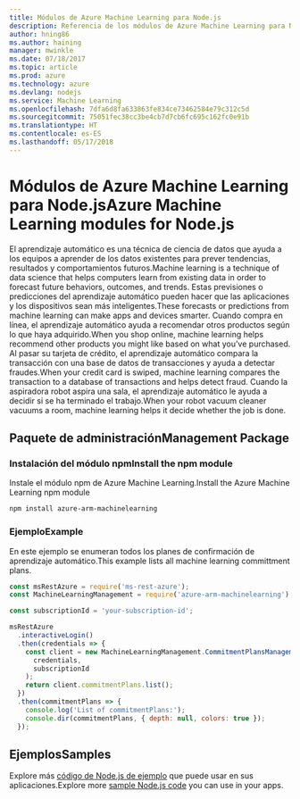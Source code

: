 ```yaml
---
title: Módulos de Azure Machine Learning para Node.js
description: Referencia de los módulos de Azure Machine Learning para Node.js
author: hning86
ms.author: haining
manager: mwinkle
ms.date: 07/18/2017
ms.topic: article
ms.prod: azure
ms.technology: azure
ms.devlang: nodejs
ms.service: Machine Learning
ms.openlocfilehash: 7dfa6d8fa633863fe834ce73462584e79c312c5d
ms.sourcegitcommit: 75051fec38cc3be4cb7d7cb6fc695c162fc0e91b
ms.translationtype: HT
ms.contentlocale: es-ES
ms.lasthandoff: 05/17/2018
---
```

# <a name="azure-machine-learning-modules-for-nodejs"></a><span data-ttu-id="15b6d-103">Módulos de Azure Machine Learning para Node.js</span><span class="sxs-lookup"><span data-stu-id="15b6d-103">Azure Machine Learning modules for Node.js</span></span>

<span data-ttu-id="15b6d-104">El aprendizaje automático es una técnica de ciencia de datos que ayuda a los equipos a aprender de los datos existentes para prever tendencias, resultados y comportamientos futuros.</span><span class="sxs-lookup"><span data-stu-id="15b6d-104">Machine learning is a technique of data science that helps computers learn from existing data in order to forecast future behaviors, outcomes, and trends.</span></span> <span data-ttu-id="15b6d-105">Estas previsiones o predicciones del aprendizaje automático pueden hacer que las aplicaciones y los dispositivos sean más inteligentes.</span><span class="sxs-lookup"><span data-stu-id="15b6d-105">These forecasts or predictions from machine learning can make apps and devices smarter.</span></span> <span data-ttu-id="15b6d-106">Cuando compra en línea, el aprendizaje automático ayuda a recomendar otros productos según lo que haya adquirido.</span><span class="sxs-lookup"><span data-stu-id="15b6d-106">When you shop online, machine learning helps recommend other products you might like based on what you've purchased.</span></span> <span data-ttu-id="15b6d-107">Al pasar su tarjeta de crédito, el aprendizaje automático compara la transacción con una base de datos de transacciones y ayuda a detectar fraudes.</span><span class="sxs-lookup"><span data-stu-id="15b6d-107">When your credit card is swiped, machine learning compares the transaction to a database of transactions and helps detect fraud.</span></span> <span data-ttu-id="15b6d-108">Cuando la aspiradora robot aspira una sala, el aprendizaje automático le ayuda a decidir si se ha terminado el trabajo.</span><span class="sxs-lookup"><span data-stu-id="15b6d-108">When your robot vacuum cleaner vacuums a room, machine learning helps it decide whether the job is done.</span></span>

## <a name="management-package"></a><span data-ttu-id="15b6d-109">Paquete de administración</span><span class="sxs-lookup"><span data-stu-id="15b6d-109">Management Package</span></span>


### <a name="install-the-npm-module"></a><span data-ttu-id="15b6d-110">Instalación del módulo npm</span><span class="sxs-lookup"><span data-stu-id="15b6d-110">Install the npm module</span></span>

<span data-ttu-id="15b6d-111">Instale el módulo npm de Azure Machine Learning.</span><span class="sxs-lookup"><span data-stu-id="15b6d-111">Install the Azure Machine Learning npm module</span></span>

```bash
npm install azure-arm-machinelearning
```

### <a name="example"></a><span data-ttu-id="15b6d-112">Ejemplo</span><span class="sxs-lookup"><span data-stu-id="15b6d-112">Example</span></span>

<span data-ttu-id="15b6d-113">En este ejemplo se enumeran todos los planes de confirmación de aprendizaje automático.</span><span class="sxs-lookup"><span data-stu-id="15b6d-113">This example lists all machine learning committment plans.</span></span>

```javascript
const msRestAzure = require('ms-rest-azure');
const MachineLearningManagement = require('azure-arm-machinelearning');

const subscriptionId = 'your-subscription-id';

msRestAzure
  .interactiveLogin()
  .then(credentials => {
    const client = new MachineLearningManagement.CommitmentPlansManagementClient(
      credentials,
      subscriptionId
    );
    return client.commitmentPlans.list();
  })
  .then(commitmentPlans => {
    console.log('List of commitmentPlans:');
    console.dir(commitmentPlans, { depth: null, colors: true });
  });
```

## <a name="samples"></a><span data-ttu-id="15b6d-114">Ejemplos</span><span class="sxs-lookup"><span data-stu-id="15b6d-114">Samples</span></span>

<span data-ttu-id="15b6d-115">Explore más [código de Node.js de ejemplo](https://azure.microsoft.com/resources/samples/?platform=nodejs) que puede usar en sus aplicaciones.</span><span class="sxs-lookup"><span data-stu-id="15b6d-115">Explore more [sample Node.js code](https://azure.microsoft.com/resources/samples/?platform=nodejs) you can use in your apps.</span></span>
